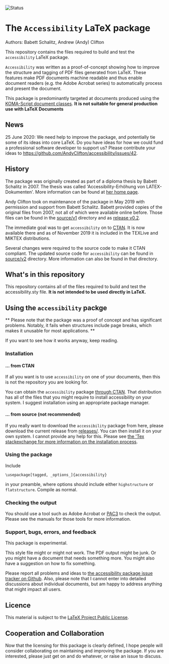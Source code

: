 ![Status](https://img.shields.io/badge/Prototype-Not%20suitable%20from%20production%20-red)

# The `Accessibility` LaTeX package

Authors: Babett Schalitz, Andrew (Andy) Clifton

This repository contains the files required to build and test the `accessibility` LaTeX package.

`Accessibility` was written as a proof-of-concept showing how to improve the structure and tagging of PDF files generated from LaTeX. These features make PDF documents machine readable and thus enable document readers (e.g. the Adobe Acrobat series) to automatically process and present the document.

This package is predominantly targeted at documents produced using the [KOMA-Script document classes](https://ctan.org/pkg/koma-script). **It is not suitable for general production use with LaTeX Documents**


## News
25 June 2020: We need help to improve the  package, and potentially tie some of its ideas into core LaTeX. Do you have ideas for how we could fund a professional software developer to support us? Please contribute your ideas to https://github.com/AndyClifton/accessibility/issues/42. 

## History

The package was originally created as part of a diploma thesis by Babett Schalitz in 2007. The thesis was called 'Accessibility-Erhöhung von LATEX-Dokumenten'. More information can be found at [her home page](http://babs.gmxhome.de/da_start.htm).

Andy Clifton took on maintenance of the package in May 2019 with permission and support from Babett Schalitz. Babett provided copies of the original files from 2007, not all of which were available online before. Those files can be found in the [source/v1](/source/v1) directory and as [release v0.2](releases/tag/v0.2-beta).

The immediate goal was to get `accessibility` on to [CTAN](http://www.ctan.org). It is now available there and as of November 2019 it is included in the TEXLive and MIKTEX distributions.

Several changes were required to the source code to make it CTAN compliant. The updated source code for `accessibility` can be found in [source/v2](/source/v2) directory. More information can also be found in that directory.

## What's in this repository
This repository contains all of the files required to build and test the accessibility.sty file. **It is not intended to be used directly in LaTeX.**

## Using the `accessibility` packge

** Please note that the package was a proof of concept and has significant problems. Notably, it fails when structures include page breaks, which makes it unusable for most applications. **

If you want to see how it works anyway, keep reading.

### Installation 
#### ... from CTAN

If all you want is to use `accessibility` on one of your documents, then this is not the repository you are looking for.

You can obtain the `accessibility` package [through CTAN](https://ctan.org/pkg/accessibility). That distribution has all of the files that you might require to install accessibility on your system. I suggest installation using an appropriate package manager.

#### ... from source (not recommended)
If you really want to download the `accessibility` package from here, please download the current release from [releases/](https://github.com/AndyClifton/accessibility/releases). You can then install it on your own system. I cannot provide any help for this. Please see [the 'Tex stackexchange for more information on the installation process](https://tex.stackexchange.com/questions/1137/where-do-i-place-my-own-sty-or-cls-files-to-make-them-available-to-all-my-te).

###  Using the package
Include

`\usepackage[tagged, _options_]{accessibility}`

in your preamble, where options should include either `highstructure` or `flatstructure`. Compile as normal.

### Checking the output
You should use a tool such as Adobe Acrobat or [PAC3](https://www.access-for-all.ch/ch/pdf-werkstatt/pdf-accessibility-checker-pac.html) to check the output. Please see the manuals for those tools for more information.

### Support, bugs, errors, and feedback
This package is experimental.

This style file might or might not work. The PDF output might be junk. Or you might have a document that needs something more. You might also have a suggestion on how to fix something.

Please report all problems and ideas to [the accessibility package issue tracker on Github](https://github.com/AndyClifton/accessibility/issues). Also, please note that I cannot enter into detailed discussions about individual documents, but am happy to address anything that might impact all users.

## Licence

This material is subject to the [LaTeX Project Public License](https://ctan.org/license/lppl1.3c).

## Cooperation and Collaboration
Now that the licensing for this package is clearly defined, I hope people will consider collaborating on maintaining and improving the package. If you are interested, please just get on and do whatever, or raise an issue to discuss.

